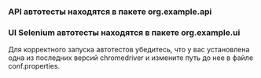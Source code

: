 ### API автотесты находятся в пакете org.example.api


### UI Selenium автотесты находятся в пакете org.example.ui

Для корректного запуска автотестов убедитесь, что у вас установлена одна из последних версий chromedriver и измените путь до нее в файле conf.properties.